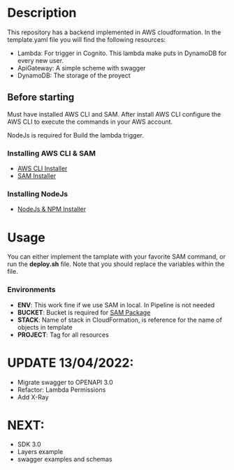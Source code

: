 # Description

This repository has a backend implemented in AWS cloudformation. In the template.yaml file you will find the following resources:
- Lambda: For trigger in Cognito. This lambda make puts in DynamoDB for every new user.
- ApiGateway: A simple scheme with swagger
- DynamoDB: The storage of the proyect

## Before starting
Must have installed AWS CLI and SAM. After install AWS CLI configure the AWS CLI to execute the commands in your AWS account.

NodeJs is required for Build the lambda trigger.

### Installing AWS CLI & SAM
- [AWS CLI Installer](https://docs.aws.amazon.com/es_es/cli/latest/userguide/cli-chap-install.html)
- [SAM Installer](https://docs.aws.amazon.com/serverless-application-model/latest/developerguide/serverless-sam-cli-install.html)

### Installing NodeJs
- [NodeJs & NPM Installer](https://nodejs.org/en/)

# Usage
You can either implement the tamplate with your favorite SAM command, or run the **deploy.sh** file. Note that you should replace the variables within the file.

### Environments
- **ENV**: This work fine if we use SAM in local. In Pipeline is not needed
- **BUCKET**: Bucket is required for [SAM Package](https://docs.aws.amazon.com/serverless-application-model/latest/developerguide/sam-cli-command-reference-sam-package.html)
- **STACK**: Name of stack in CloudFormation, is reference for the name of objects in template
- **PROJECT**: Tag for all resources


# UPDATE 13/04/2022:
- Migrate swagger to OPENAPI 3.0
- Refactor: Lambda Permissions
- Add X-Ray

# NEXT:
- SDK 3.0
- Layers example
- swagger examples and schemas